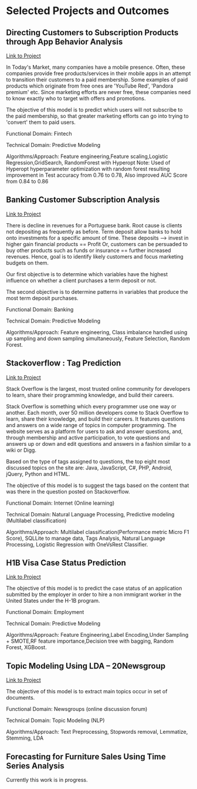 Selected Projects and Outcomes
==============================
## Directing Customers to Subscription Products through App Behavior Analysis

[Link to Project](https://github.com/August-Leo/Directing_Customers_Subscription)

In Today's Market, many companies have a mobile presence. Often, these companies provide free products/services in their mobile apps in an attempt to transition their customers to a paid membership. Some examples of paid products which originate from free ones are 'YouTube Red', 'Pandora premium' etc. Since marketing efforts are never free, these companies need to know exactly who to target with offers and promotions.

The objective of this model is to predict which users will not subscribe to the paid membership, so that greater marketing efforts can go into trying to 'convert' them to paid users. 

Functional Domain: Fintech

Technical Domain: Predictive Modeling

Algorithms/Approach: Feature engineering,Feature scaling,Logistic Regression,GridSearch, RandomForest with Hyperopt
Note: Used of Hyperopt hyperparameter optimization with random forest resulting improvement in Test accuracy from 0.76 to 0.78, 
      Also improved AUC Score from 0.84 to 0.86

## Banking Customer Subscription Analysis

[Link to Project](https://github.com/August-Leo/Banking_Customer_Subscription_Analysis)

There is decline in revenues for a Portuguese bank. Root cause is clients not depositing as frequently as before. Term deposit allow banks to hold onto investments for a specific amount of time. These deposits --> invest in higher gain financial products == Profit Or, customers can be persuaded to buy other products such as funds or insurance == further increased revenues. Hence, goal is to identify likely customers and focus marketing budgets on them.  

Our first objective is to determine which variables have the highest influence on whether a client purchases a term deposit or not.

The second objective is to determine patterns in variables that produce the most term deposit purchases.

Functional Domain: Banking

Technical Domain: Predictive Modeling

Algorithms/Approach: Feature engineering, Class imbalance handled using up sampling and down sampling simultaneously, Feature Selection, Random Forest.


## Stackoverflow : Tag Prediction

[Link to Project](https://github.com/August-Leo/Stackoverflow_Tag_Prediction)

Stack Overflow is the largest, most trusted online community for developers to learn, share their programming knowledge, and build their careers.

Stack Overflow is something which every programmer use one way or another. Each month, over 50 million developers come to Stack Overflow to learn, share their knowledge, and build their careers. It features questions and answers on a wide range of topics in computer programming. The website serves as a platform for users to ask and answer questions, and, through membership and active participation, to vote questions and answers up or down and edit questions and answers in a fashion similar to a wiki or Digg. 

Based on the type of tags assigned to questions, the top eight most discussed topics on the site are: Java, JavaScript, C#, PHP, Android, jQuery, Python and HTML. 

The objective of this model is to suggest the tags based on the content that was there in the question posted on Stackoverflow.

Functional Domain: Internet (Online learning)

Technical Domain: Natural Language Processing, Predictive modeling (Multilabel classification)

Algorithms/Approach: Multilabel classification(Performance metric Micro F1 Score), SQLLite to manage data, Tags Analysis, Natural Language Processing, Logistic Regression with OneVsRest Classifier.


## H1B Visa Case Status Prediction

[Link to Project](https://github.com/August-Leo/H1B_Visa_Case_Status_Prediction)
 

The objective of this model is to predict the case status of an application submitted by the employer in order to hire a non immigrant worker in the United States under the H-1B program.

Functional Domain: Employment

Technical Domain: Predictive Modeling

Algorithms/Approach: Feature Engineering,Label Encoding,Under Sampling + SMOTE,RF feature importance,Decision tree with bagging, Random Forest, XGBoost.


## Topic Modeling Using LDA – 20Newsgroup

[Link to Project](https://github.com/August-Leo/Topic_Modeling_Using_LDA_20Newsgroup)


The objective of this model is to extract main topics occur in set of documents.

Functional Domain: Newsgroups (online discussion forum)

Technical Domain: Topic Modeling (NLP)

Algorithms/Approach: Text Preprocessing, Stopwords removal, Lemmatize, Stemming, LDA


## Forecasting for Furniture Sales Using Time Series Analysis

Currently this work is in progress.

